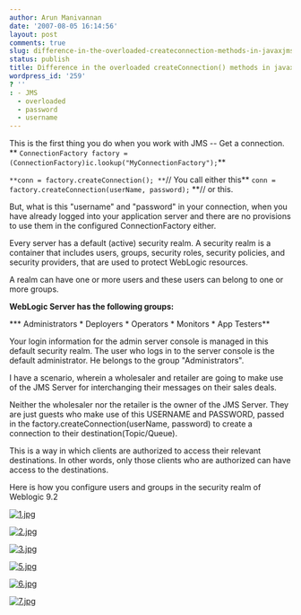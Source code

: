 ```yaml
---
author: Arun Manivannan
date: '2007-08-05 16:14:56'
layout: post
comments: true
slug: difference-in-the-overloaded-createconnection-methods-in-javaxjmsconnectionfactory
status: publish
title: Difference in the overloaded createConnection() methods in javax.jms.ConnectionFactory
wordpress_id: '259'
? ''
: - JMS
  - overloaded
  - password
  - username
---
```


This is the first thing you do when you work with JMS -- Get a connection. **
`ConnectionFactory factory =
(ConnectionFactory)ic.lookup("MyConnectionFactory");`**

`**conn = factory.createConnection(); **`// You call either this** `conn =
factory.createConnection(userName, password);` **// or this.

But, what is this "username" and "password" in your connection, when you have
already logged into your application server and there are no provisions to use
them in the configured ConnectionFactory either.

Every server has a default (active) security realm. A security realm is a
container that includes users, groups, security roles, security policies, and
security providers, that are used to protect WebLogic resources.

A realm can have one or more users and these users can belong to one or more
groups.

**WebLogic Server has the following groups:**

*** Administrators * Deployers * Operators * Monitors * App Testers**

Your login information for the admin server console is managed in this default
security realm. The user who logs in to the server console is the default
administrator. He belongs to the group "Administrators".

I have a scenario, wherein a wholesaler and retailer are going to make use of
the JMS Server for interchanging their messages on their sales deals.

Neither the wholesaler nor the retailer is the owner of the JMS Server. They
are just guests who make use of this USERNAME and PASSWORD, passed in the
factory.createConnection(userName, password) to create a connection to their
destination(Topic/Queue).

This is a way in which clients are authorized to access their relevant
destinations. In other words, only those clients who are authorized can have
access to the destinations.

Here is how you configure users and groups in the security realm of Weblogic
9.2

[![1.jpg][1]][2]

[![2.jpg][3]][4]

[![3.jpg][5]][6]

[![5.jpg][7]][8]

[![6.jpg][9]][10]

[![7.jpg][11]][12]

   [1]: http://www.arunma.com/wp-content/uploads/2007/08/1.thumbnail.jpg

   [2]: http://www.arunma.com/wp-content/uploads/2007/08/1.jpg (1.jpg)

   [3]: http://www.arunma.com/wp-content/uploads/2007/08/2.thumbnail.jpg

   [4]: http://www.arunma.com/wp-content/uploads/2007/08/2.jpg (2.jpg)

   [5]: http://www.arunma.com/wp-content/uploads/2007/08/3.thumbnail.jpg

   [6]: http://www.arunma.com/wp-content/uploads/2007/08/3.jpg (3.jpg)

   [7]: http://www.arunma.com/wp-content/uploads/2007/08/5.thumbnail.jpg

   [8]: http://www.arunma.com/wp-content/uploads/2007/08/5.jpg (5.jpg)

   [9]: http://www.arunma.com/wp-content/uploads/2007/08/6.thumbnail.jpg

   [10]: http://www.arunma.com/wp-content/uploads/2007/08/6.jpg (6.jpg)

   [11]: http://www.arunma.com/wp-content/uploads/2007/08/7.thumbnail.jpg

   [12]: http://www.arunma.com/wp-content/uploads/2007/08/7.jpg (7.jpg)

